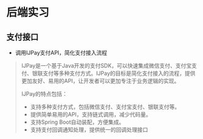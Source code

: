 # 后端实习

## 支付接口

+ 调用IJPay支付API，简化支付接入流程

> IJPay是一个基于Java开发的支付SDK，可以快速集成微信支付、支付宝支付、银联支付等多种支付方式。IJPay的目标是简化支付接入的流程，提供更加友好、易用的API，让开发者可以更加专注于业务逻辑的实现。
>
> IJPay的特点包括：
>
> - 支持多种支付方式，包括微信支付、支付宝支付、银联支付等。
> - 提供简单易用的API，支持链式调用，减少代码量。
> - 支持Spring Boot自动装配，方便集成。
> - 支持支付回调通知处理，提供统一的回调处理接口